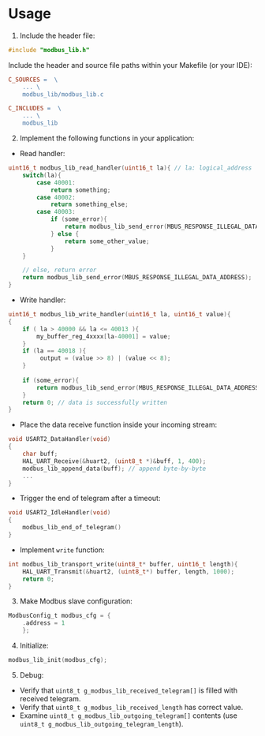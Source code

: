 # Usage 

1. Include the header file: 

```c
#include "modbus_lib.h"
```

Include the header and source file paths within your Makefile (or your IDE):

```Makefile
C_SOURCES =  \
    ... \
    modbus_lib/modbus_lib.c

C_INCLUDES =  \
    ... \
    modbus_lib
```

2. Implement the following functions in your application: 

* Read handler:

```c
uint16_t modbus_lib_read_handler(uint16_t la){ // la: logical_address
    switch(la){
        case 40001:
            return something; 
        case 40002:
            return something_else;
        case 40003: 
            if (some_error){
                return modbus_lib_send_error(MBUS_RESPONSE_ILLEGAL_DATA_VALUE);
            } else {
                return some_other_value;
            }
    }

    // else, return error
    return modbus_lib_send_error(MBUS_RESPONSE_ILLEGAL_DATA_ADDRESS);
}

```

* Write handler: 

```c
uint16_t modbus_lib_write_handler(uint16_t la, uint16_t value){
{
    if ( la > 40000 && la <= 40013 ){
        my_buffer_reg_4xxxx[la-40001] = value;
    }
    if (la == 40018 ){
         output = (value >> 8) | (value << 8);
    }
        
    if (some_error){
        return modbus_lib_send_error(MBUS_RESPONSE_ILLEGAL_DATA_ADDRESS); 
    }
    return 0; // data is successfully written
}

```

* Place the data receive function inside your incoming stream:

```c
void USART2_DataHandler(void)
{
    char buff; 
    HAL_UART_Receive(&huart2, (uint8_t *)&buff, 1, 400);
    modbus_lib_append_data(buff); // append byte-by-byte
    ...
}
```

* Trigger the end of telegram after a timeout: 

```c
void USART2_IdleHandler(void)
{
    modbus_lib_end_of_telegram()
}
```

* Implement `write` function: 

```c
int modbus_lib_transport_write(uint8_t* buffer, uint16_t length){
    HAL_UART_Transmit(&huart2, (uint8_t*) buffer, length, 1000);
    return 0; 
}
```

3. Make Modbus slave configuration: 

```c
ModbusConfig_t modbus_cfg = {
    .address = 1
    }; 
```

4. Initialize:

```c
modbus_lib_init(modbus_cfg);
```

5. Debug: 

* Verify that `uint8_t g_modbus_lib_received_telegram[]` is filled with received telegram. 
* Verify that `uint8_t g_modbus_lib_received_length` has correct value. 
* Examine `uint8_t g_modbus_lib_outgoing_telegram[]` contents (use `uint8_t g_modbus_lib_outgoing_telegram_length`).